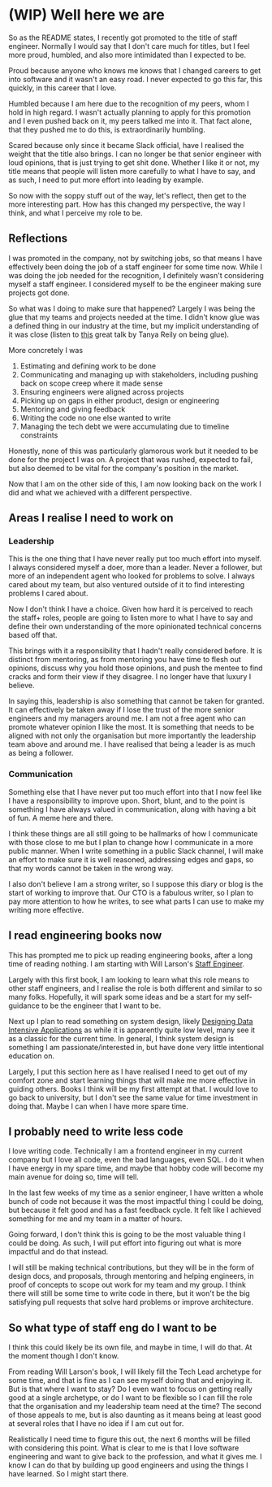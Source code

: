 # (WIP) Well here we are

So as the README states, I recently got promoted to the title of staff engineer. Normally I would say that I don't care much for titles, but I feel more proud, humbled, and also more intimidated than I expected to be.

Proud because anyone who knows me knows that I changed careers to get into software and it wasn't an easy road. I never expected to go this far, this quickly, in this career that I love.

Humbled because I am here due to the recognition of my peers, whom I hold in high regard. I wasn't actually planning to apply for this promotion and I even pushed back on it, my peers talked me into it. That fact alone, that they pushed me to do this, is extraordinarily humbling.

Scared because only since it became Slack official, have I realised the weight that the title also brings. I can no longer be that senior engineer with loud opinions, that is just trying to get shit done. Whether I like it or not, my title means that people will listen more carefully to what I have to say, and as such, I need to put more effort into leading by example.

So now with the soppy stuff out of the way, let's reflect, then get to the more interesting part. How has this changed my perspective, the way I think, and what I perceive my role to be.

## Reflections

I was promoted in the company, not by switching jobs, so that means I have effectively been doing the job of a staff engineer for some time now. While I was doing the job needed for the recognition, I definitely wasn't considering myself a staff engineer. I considered myself to be the engineer making sure projects got done.

So what was I doing to make sure that happened? Largely I was being the glue that my teams and projects needed at the time. I didn't know glue was a defined thing in our industry at the time, but my implicit understanding of it was close (listen to [this](https://www.youtube.com/watch?v=5cr2Yn_MrKg) great talk by Tanya Reily on being glue).

More concretely I was
1. Estimating and defining work to be done
1. Communicating and managing up with stakeholders, including pushing back on scope creep where it made sense
1. Ensuring engineers were aligned across projects
1. Picking up on gaps in either product, design or engineering
1. Mentoring and giving feedback
1. Writing the code no one else wanted to write
1. Managing the tech debt we were accumulating due to timeline constraints

Honestly, none of this was particularly glamorous work but it needed to be done for the project I was on. A project that was rushed, expected to fail, but also deemed to be vital for the company's position in the market.

Now that I am on the other side of this, I am now looking back on the work I did and what we achieved with a different perspective.

## Areas I realise I need to work on

### Leadership

This is the one thing that I have never really put too much effort into myself. I always considered myself a doer, more than a leader. Never a follower, but more of an independent agent who looked for problems to solve. I always cared about my team, but also ventured outside of it to find interesting problems I cared about.

Now I don't think I have a choice. Given how hard it is perceived to reach the staff+ roles, people are going to listen more to what I have to say and define their own understanding of the more opinionated technical concerns based off that.

This brings with it a responsibility that I hadn't really considered before. It is distinct from mentoring, as from mentoring you have time to flesh out opinions, discuss why you hold those opinions, and push the mentee to find cracks and form their view if they disagree. I no longer have that luxury I believe.

In saying this, leadership is also something that cannot be taken for granted. It can effectively be taken away if I lose the trust of the more senior engineers and my managers around me. I am not a free agent who can promote whatever opinion I like the most. It is something that needs to be aligned with not only the organisation but more importantly the leadership team above and around me. I have realised that being a leader is as much as being a follower.

### Communication

Something else that I have never put too much effort into that I now feel like I have a responsibility to improve upon. Short, blunt, and to the point is something I have always valued in communication, along with having a bit of fun. A meme here and there. 

I think these things are all still going to be hallmarks of how I communicate with those close to me but I plan to change how I communicate in a more public manner. When I write something in a public Slack channel, I will make an effort to make sure it is well reasoned, addressing edges and gaps, so that my words cannot be taken in the wrong way.

I also don't believe I am a strong writer, so I suppose this diary or blog is the start of working to improve that. Our CTO is a fabulous writer, so I plan to pay more attention to how he writes, to see what parts I can use to make my writing more effective.

## I read engineering books now

This has prompted me to pick up reading engineering books, after a long time of reading nothing. I am starting with Will Larson's [Staff Engineer](https://staffeng.com/book). 

Largely with this first book, I am looking to learn what this role means to other staff engineers, and I realise the role is both different and similar to so many folks. Hopefully, it will spark some ideas and be a start for my self-guidance to be the engineer that I want to be.

Next up I plan to read something on system design, likely [Designing Data Intensive Applications](https://www.oreilly.com/library/view/designing-data-intensive-applications/9781491903063/) as while it is apparently quite low level, many see it as a classic for the current time. In general, I think system design is something I am passionate/interested in, but have done very little intentional education on.

Largely, I put this section here as I have realised I need to get out of my comfort zone and start learning things that will make me more effective in guiding others. Books I think will be my first attempt at that. I would love to go back to university, but I don't see the same value for time investment in doing that. Maybe I can when I have more spare time.

## I probably need to write less code

I love writing code. Technically I am a frontend engineer in my current company but I love all code, even the bad languages, even SQL. I do it when I have energy in my spare time, and maybe that hobby code will become my main avenue for doing so, time will tell.

In the last few weeks of my time as a senior engineer, I have written a whole bunch of code not because it was the most impactful thing I could be doing, but because it felt good and has a fast feedback cycle. It felt like I achieved something for me and my team in a matter of hours.

Going forward, I don't think this is going to be the most valuable thing I could be doing. As such, I will put effort into figuring out what is more impactful and do that instead. 

I will still be making technical contributions, but they will be in the form of design docs, and proposals, through mentoring and helping engineers, in proof of concepts to scope out work for my team and my group. I think there will still be some time to write code in there, but it won't be the big satisfying pull requests that solve hard problems or improve architecture.

## So what type of staff eng do I want to be

I think this could likely be its own file, and maybe in time, I will do that. At the moment though I don't know. 

From reading Will Larson's book, I will likely fill the Tech Lead archetype for some time, and that is fine as I can see myself doing that and enjoying it. But is that where I want to stay? Do I even want to focus on getting really good at a single archetype, or do I want to be flexible so I can fill the role that the organisation and my leadership team need at the time? The second of those appeals to me, but is also daunting as it means being at least good at several roles that I have no idea if I am cut out for.

Realistically I need time to figure this out, the next 6 months will be filled with considering this point. What is clear to me is that I love software engineering and want to give back to the profession, and what it gives me. I know I can do that by building up good engineers and using the things I have learned. So I might start there.